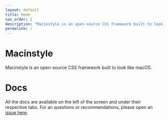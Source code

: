```yaml
---
layout: default
title: Home
nav_order: 1
description: "Macinstyle is an open-source CSS framework built to look like macOS."
permalink: /
---
```

# Macinstyle
Macinstyle is an open-source CSS framework built to look like macOS.

# Docs
All the docs are available on the left of the screen and under their respective tabs. For an questions or recommendations, please open an [issue here](https://github.com/mr-winson/macinstyle/issues).